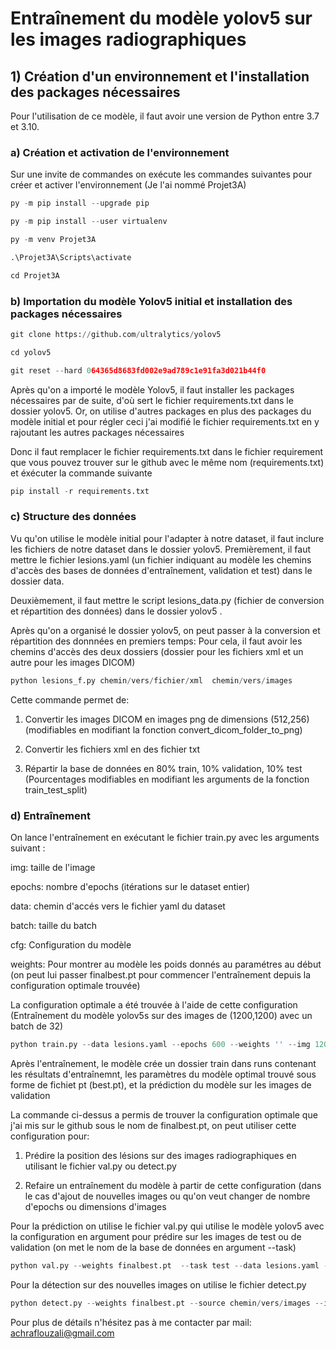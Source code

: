 # Entraînement du modèle yolov5 sur les images radiographiques

## 1) Création d'un environnement et l'installation des packages nécessaires

Pour l'utilisation de ce modèle, il faut avoir une version de Python entre 3.7 et 3.10.

### a) Création et activation de l'environnement 

Sur une invite de commandes on exécute les commandes suivantes pour créer et activer l'environnement (Je l'ai nommé Projet3A)


```python
py -m pip install --upgrade pip
```


```python
py -m pip install --user virtualenv
```


```python
py -m venv Projet3A
```


```python
.\Projet3A\Scripts\activate
```


```python
cd Projet3A
```

### b) Importation du modèle Yolov5 initial et installation des packages nécessaires



```python
git clone https://github.com/ultralytics/yolov5
```


```python
cd yolov5
```


```python
git reset --hard 064365d8683fd002e9ad789c1e91fa3d021b44f0
```

Après qu'on a importé le modèle Yolov5, il faut installer les packages nécessaires par de suite, d'où sert le fichier requirements.txt dans le dossier yolov5. Or, on utilise d'autres packages en plus des packages du modèle initial et pour régler ceci j'ai modifié le fichier requirements.txt en y rajoutant les autres packages nécessaires

Donc il faut remplacer le fichier requirements.txt dans le fichier requirement que vous pouvez trouver sur le github avec le même nom (requirements.txt) et éxécuter la commande suivante


```python
pip install -r requirements.txt
```

### c) Structure des données

Vu qu'on utilise le modèle initial pour l'adapter à notre dataset, il faut inclure les fichiers de notre dataset dans le dossier yolov5.
Premièrement, il faut mettre le fichier lesions.yaml (un fichier indiquant au modèle les chemins d'accès des bases de données d'entraînement, validation et test) dans le dossier data.

Deuxièmement, il faut mettre le script lesions_data.py (fichier de conversion et répartition des données) dans le dossier yolov5 .

Après qu'on a organisé le dossier yolov5, on peut passer à la conversion et répartition des donnnées en premiers temps: Pour cela, il faut avoir les chemins d'accès des deux dossiers (dossier pour les fichiers xml et un autre pour les images DICOM)


```python
python lesions_f.py chemin/vers/fichier/xml  chemin/vers/images
```

Cette commande permet de:
1) Convertir les images DICOM en images png de dimensions (512,256) (modifiables en modifiant la fonction  convert_dicom_folder_to_png)

2) Convertir les fichiers xml en des fichier txt

3) Répartir la base de données en 80% train, 10% validation, 10% test (Pourcentages modifiables en modifiant les arguments de la fonction train_test_split)

### d) Entraînement

On lance l'entraînement en exécutant le fichier train.py avec les arguments suivant :

img: taille de l'image 

epochs: nombre d'epochs (itérations sur le dataset entier) 

data: chemin d'accés vers le fichier yaml du dataset

batch: taille du batch 

cfg: Configuration du modèle

weights: Pour montrer au modèle les poids donnés au paramétres au début (on peut lui passer finalbest.pt pour commencer l'entraînement depuis la configuration optimale trouvée)
    

La configuration optimale a été trouvée à l'aide de cette configuration (Entraînement du modèle yolov5s sur des images de (1200,1200) avec un batch de 32)


```python
python train.py --data lesions.yaml --epochs 600 --weights '' --img 1200 --cfg ./models/yolov5s.yaml
```

Après l'entraînement, le modèle crée un dossier train dans runs contenant les résultats d'entraînemnt, les paramètres du modèle optimal trouvé sous forme de fichiet pt (best.pt), et la prédiction du modèle sur les images de validation

La commande ci-dessus a permis de trouver la configuration optimale que j'ai mis sur le github sous le nom de finalbest.pt, on peut utiliser cette configuration pour:

1) Prédire la position des lésions sur des images radiographiques en utilisant le fichier val.py ou detect.py

2) Refaire un entraînement du modèle à partir de cette configuration (dans le cas d'ajout de nouvelles images ou qu'on veut changer de nombre d'epochs ou dimensions d'images

Pour la prédiction on utilise le fichier val.py qui utilise le modèle yolov5 avec la configuration en argument pour prédire sur les images de test ou de validation (on met le nom de la base de données en argument --task)


```python
python val.py --weights finalbest.pt  --task test --data lesions.yaml --img 1200
```

Pour la détection sur des nouvelles images on utilise le fichier detect.py 

```python
python detect.py --weights finalbest.pt --source chemin/vers/images --img 1200
```

Pour plus de détails n'hésitez pas à me contacter par mail: achraflouzali@gmail.com

